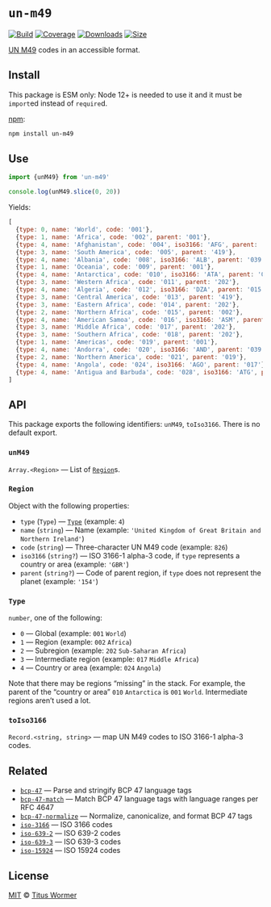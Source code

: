 # `un-m49`

[![Build][build-badge]][build]
[![Coverage][coverage-badge]][coverage]
[![Downloads][downloads-badge]][downloads]
[![Size][size-badge]][size]

[UN M49][m49] codes in an accessible format.

## Install

This package is ESM only: Node 12+ is needed to use it and it must be `import`ed
instead of `require`d.

[npm][]:

```sh
npm install un-m49
```

## Use

```js
import {unM49} from 'un-m49'

console.log(unM49.slice(0, 20))
```

Yields:

```js
[
  {type: 0, name: 'World', code: '001'},
  {type: 1, name: 'Africa', code: '002', parent: '001'},
  {type: 4, name: 'Afghanistan', code: '004', iso3166: 'AFG', parent: '034'},
  {type: 3, name: 'South America', code: '005', parent: '419'},
  {type: 4, name: 'Albania', code: '008', iso3166: 'ALB', parent: '039'},
  {type: 1, name: 'Oceania', code: '009', parent: '001'},
  {type: 4, name: 'Antarctica', code: '010', iso3166: 'ATA', parent: '001'},
  {type: 3, name: 'Western Africa', code: '011', parent: '202'},
  {type: 4, name: 'Algeria', code: '012', iso3166: 'DZA', parent: '015'},
  {type: 3, name: 'Central America', code: '013', parent: '419'},
  {type: 3, name: 'Eastern Africa', code: '014', parent: '202'},
  {type: 2, name: 'Northern Africa', code: '015', parent: '002'},
  {type: 4, name: 'American Samoa', code: '016', iso3166: 'ASM', parent: '061'},
  {type: 3, name: 'Middle Africa', code: '017', parent: '202'},
  {type: 3, name: 'Southern Africa', code: '018', parent: '202'},
  {type: 1, name: 'Americas', code: '019', parent: '001'},
  {type: 4, name: 'Andorra', code: '020', iso3166: 'AND', parent: '039'},
  {type: 2, name: 'Northern America', code: '021', parent: '019'},
  {type: 4, name: 'Angola', code: '024', iso3166: 'AGO', parent: '017'},
  {type: 4, name: 'Antigua and Barbuda', code: '028', iso3166: 'ATG', parent: '029'}
]
```

## API

This package exports the following identifiers: `unM49`, `toIso3166`.
There is no default export.

### `unM49`

`Array.<Region>` — List of [`Region`][region]s.

### `Region`

Object with the following properties:

*   `type` (`Type`) — [`Type`][type]
    (example: `4`)
*   `name` (`string`) — Name
    (example: `'United Kingdom of Great Britain and Northern Ireland'`)
*   `code` (`string`) — Three-character UN M49 code
    (example: `826`)
*   `iso3166` (`string?`) — ISO 3166-1 alpha-3 code, if `type` represents a
    country or area
    (example: `'GBR'`)
*   `parent` (`string?`) — Code of parent region, if `type` does not represent
    the planet
    (example: `'154'`)

### `Type`

`number`, one of the following:

*   `0` — Global (example: `001` `World`)
*   `1` — Region (example: `002` `Africa`)
*   `2` — Subregion (example: `202` `Sub-Saharan Africa`)
*   `3` — Intermediate region (example: `017` `Middle Africa`)
*   `4` — Country or area (example: `024` `Angola`)

Note that there may be regions “missing” in the stack.
For example, the parent of the “country or area” `010` `Antarctica` is `001`
`World`.
Intermediate regions aren’t used a lot.

### `toIso3166`

`Record.<string, string>` — map UN M49 codes to ISO 3166-1 alpha-3 codes.

## Related

*   [`bcp-47`](https://github.com/wooorm/bcp-47)
    — Parse and stringify BCP 47 language tags
*   [`bcp-47-match`](https://github.com/wooorm/bcp-47-match)
    — Match BCP 47 language tags with language ranges per RFC 4647
*   [`bcp-47-normalize`](https://github.com/wooorm/bcp-47-normalize)
    — Normalize, canonicalize, and format BCP 47 tags
*   [`iso-3166`](https://github.com/wooorm/iso-3166)
    — ISO 3166 codes
*   [`iso-639-2`](https://github.com/wooorm/iso-639-2)
    — ISO 639-2 codes
*   [`iso-639-3`](https://github.com/wooorm/iso-639-3)
    — ISO 639-3 codes
*   [`iso-15924`](https://github.com/wooorm/iso-15924)
    — ISO 15924 codes

## License

[MIT][license] © [Titus Wormer][author]

<!-- Definition -->

[build-badge]: https://github.com/wooorm/un-m49/workflows/main/badge.svg

[build]: https://github.com/wooorm/un-m49/actions

[coverage-badge]: https://img.shields.io/codecov/c/github/wooorm/un-m49.svg

[coverage]: https://codecov.io/github/wooorm/un-m49

[downloads-badge]: https://img.shields.io/npm/dm/un-m49.svg

[downloads]: https://www.npmjs.com/package/un-m49

[size-badge]: https://img.shields.io/bundlephobia/minzip/un-m49.svg

[size]: https://bundlephobia.com/result?p=un-m49

[npm]: https://docs.npmjs.com/cli/install

[license]: license

[author]: https://wooorm.com

[m49]: https://unstats.un.org/unsd/methodology/m49/

[region]: #region

[type]: #type
